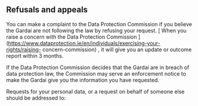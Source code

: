 ##  Refusals and appeals

You can make a complaint to the Data Protection Commission if you believe the
Gardaí are not following the law by refusing your request. [ When you raise a
concern with the Data Protection Commission
](https://www.dataprotection.ie/en/individuals/exercising-your-rights/raising-
concern-commission) , it will give you an update or outcome report within 3
months.

If the Data Protection Commission decides that the Gardaí are in breach of
data protection law, the Commission may serve an enforcement notice to make
the Gardaí give you the information you have requested.

Requests for your personal data, or a request on behalf of someone else should
be addressed to:
